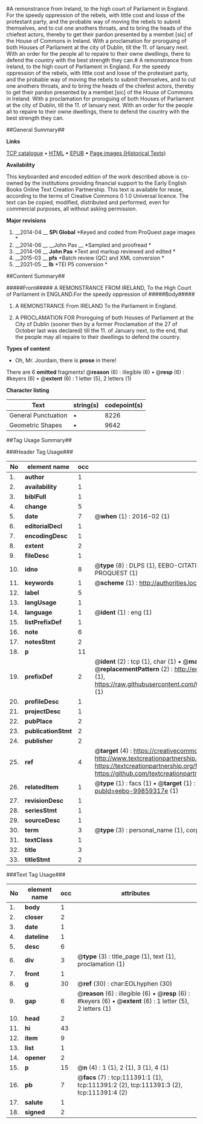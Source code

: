 #A remonstrance from Ireland, to the high court of Parliament in England. For the speedy oppression of the rebels, with little cost and losse of the protestant party, and the probable way of moving the rebels to submit themselves, and to cut one anothers throats, and to bring the heads of the chiefest actors, thereby to get their pardon presented by a membet [sic] of the House of Commons in Ireland. With a proclamation for proroguing of both Houses of Parliament at the city of Dublin, till the 11. of Ianuary next. With an order for the people all to repaire to their owne dwellings, there to defend the country with the best strength they can.#
A remonstrance from Ireland, to the high court of Parliament in England. For the speedy oppression of the rebels, with little cost and losse of the protestant party, and the probable way of moving the rebels to submit themselves, and to cut one anothers throats, and to bring the heads of the chiefest actors, thereby to get their pardon presented by a membet [sic] of the House of Commons in Ireland. With a proclamation for proroguing of both Houses of Parliament at the city of Dublin, till the 11. of Ianuary next. With an order for the people all to repaire to their owne dwellings, there to defend the country with the best strength they can.

##General Summary##

**Links**

[TCP catalogue](http://www.ota.ox.ac.uk/tcp/)  • 
[HTML](http://tei.it.ox.ac.uk/tcp/Texts-HTML/free/A92/A92426.html)  • 
[EPUB](http://tei.it.ox.ac.uk/tcp/Texts-EPUB/free/A92/A92426.epub) • 
[Page images (Historical Texts)](https://historicaltexts.jisc.ac.uk/eebo-99859317e)

**Availability**

This keyboarded and encoded edition of the work described above is co-owned by the
    institutions providing financial support to the Early English Books Online Text Creation
    Partnership. This text is available for reuse, according to the terms of  Creative Commons 0 1.0 Universal
    licence. The text can be copied, modified, distributed and performed, even for commercial
    purposes, all without asking permission.

**Major revisions**

1. __2014-04 __ __SPi Global__ *Keyed and coded from ProQuest page images *
1. __2014-06 __ __John Pas __ *Sampled and proofread *
1. __2014-06 __ __John Pas__ *Text and markup reviewed and edited *
1. __2015-03 __ __pfs__ *Batch review (QC) and XML conversion *
1. __2021-05 __ __lb__ *TEI P5 conversion *

##Content Summary##

#####Front#####
A REMONSTRANCE FROM IRELAND, To the High Court of Parliament in ENGLAND.For the speedy oppression of
#####Body#####

1. A REMONSTRANCE From IRELAND To the Parliament in England.

1. A PROCLAMATION FOR Proroguing of both Houses of Parliament at the City of Dublin (sooner then by a former Proclamation of the 27 of October last was declared) till the 11. of January next, to the end, that the people may all repaire to their dwellings to defend the country.

**Types of content**

  * Oh, Mr. Jourdain, there is **prose** in there!

There are 6 **omitted** fragments! 
 @__reason__ (6) : illegible (6)  •  @__resp__ (6) : #keyers (6)  •  @__extent__ (6) : 1 letter (5), 2 letters (1)

**Character listing**


|Text|string(s)|codepoint(s)|
|---|---|---|
|General Punctuation|•|8226|
|Geometric Shapes|▪|9642|

##Tag Usage Summary##

###Header Tag Usage###

|No|element name|occ|attributes|
|---|---|---|---|
|1.|__author__|1||
|2.|__availability__|1||
|3.|__biblFull__|1||
|4.|__change__|5||
|5.|__date__|7| @__when__ (1) : 2016-02 (1)|
|6.|__editorialDecl__|1||
|7.|__encodingDesc__|1||
|8.|__extent__|2||
|9.|__fileDesc__|1||
|10.|__idno__|8| @__type__ (8) : DLPS (1), EEBO-CITATION (1), VID (1), EEBO-PROQUEST (1), STC (3), PROQUEST (1)|
|11.|__keywords__|1| @__scheme__ (1) : http://authorities.loc.gov/ (1)|
|12.|__label__|5||
|13.|__langUsage__|1||
|14.|__language__|1| @__ident__ (1) : eng (1)|
|15.|__listPrefixDef__|1||
|16.|__note__|6||
|17.|__notesStmt__|2||
|18.|__p__|11||
|19.|__prefixDef__|2| @__ident__ (2) : tcp (1), char (1)  •  @__matchPattern__ (2) : ([0-9\-]+):([0-9IVX]+) (1), (.+) (1)  •  @__replacementPattern__ (2) : http://eebo.chadwyck.com/downloadtiff?vid=$1&page=$2 (1), https://raw.githubusercontent.com/textcreationpartnership/Texts/master/tcpchars.xml#$1 (1)|
|20.|__profileDesc__|1||
|21.|__projectDesc__|1||
|22.|__pubPlace__|2||
|23.|__publicationStmt__|2||
|24.|__publisher__|2||
|25.|__ref__|4| @__target__ (4) : https://creativecommons.org/publicdomain/zero/1.0/ (1), http://www.textcreationpartnership.org/docs/. (1), https://textcreationpartnership.org/faq/#faq05 (1), https://github.com/textcreationpartnership (1)|
|26.|__relatedItem__|1| @__type__ (1) : facs (1)  •  @__target__ (1) : https://data.historicaltexts.jisc.ac.uk/view?pubId=eebo-99859317e (1)|
|27.|__revisionDesc__|1||
|28.|__seriesStmt__|1||
|29.|__sourceDesc__|1||
|30.|__term__|3| @__type__ (3) : personal_name (1), corporate_name (1), geographic_name (1)|
|31.|__textClass__|1||
|32.|__title__|3||
|33.|__titleStmt__|2||


###Text Tag Usage###

|No|element name|occ|attributes|
|---|---|---|---|
|1.|__body__|1||
|2.|__closer__|2||
|3.|__date__|1||
|4.|__dateline__|1||
|5.|__desc__|6||
|6.|__div__|3| @__type__ (3) : title_page (1), text (1), proclamation (1)|
|7.|__front__|1||
|8.|__g__|30| @__ref__ (30) : char:EOLhyphen (30)|
|9.|__gap__|6| @__reason__ (6) : illegible (6)  •  @__resp__ (6) : #keyers (6)  •  @__extent__ (6) : 1 letter (5), 2 letters (1)|
|10.|__head__|2||
|11.|__hi__|43||
|12.|__item__|9||
|13.|__list__|1||
|14.|__opener__|2||
|15.|__p__|15| @__n__ (4) : 1 (1), 2 (1), 3 (1), 4 (1)|
|16.|__pb__|7| @__facs__ (7) : tcp:111391:1 (1), tcp:111391:2 (2), tcp:111391:3 (2), tcp:111391:4 (2)|
|17.|__salute__|1||
|18.|__signed__|2||
